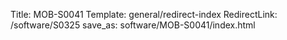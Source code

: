 Title: MOB-S0041
Template: general/redirect-index
RedirectLink: /software/S0325
save_as: software/MOB-S0041/index.html